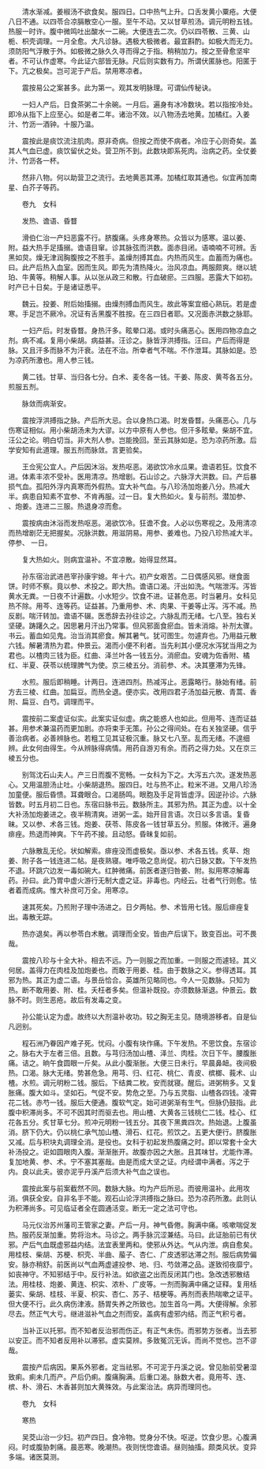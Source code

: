 <!-- { "loadSidebar": true } -->
　　清水渐减。姜椒汤不欲食矣。服四日。口中热气上升。口舌发黄小粟疮。大便八日不通。以四苓合凉膈散空心一服。至午不动。又以甘草煎汤。调元明粉五钱。热服一时许。腹中微鸣吐出酸水一二碗。大便连去二次。仍以四苓散、三黄、山栀、枳壳调理。一月全愈。大凡诊脉。遇极大极微者。最宜斟酌。如极大而无力。须防阳气浮散于外。如极微之脉久久寻而得之于指。稍稍加力。按之至骨愈坚牢者。不可认作虚寒。今此证六部皆无脉。尺后则实数有力。所谓伏匿脉也。阳匿于下。亢之极矣。岂可泥于产后。禁用寒凉者。

　　震按易公之案甚多。此为第一。观其发明脉理。可谓仙传秘诀。

　　一妇人产后。日食茶粥二十余碗。一月后。遍身有冰冷数块。若以指按冷处。即冷从指下上应至心。如是者二年。诸治不效。以八物汤去地黄。加橘红。入姜汁、竹沥一酒钟。十服乃温。

　　震按此是痰饮流注肌肉。原非奇病。但按之而使不病者。冷应于心则奇矣。盖其人气血已虚。痰饮留伏之处。营卫所不到。此数块即系死肉。治病之药。全仗姜汁、竹沥各一杯。

　　然非八物。何以助营卫之流行。去地黄恶其滞。加橘红取其通也。似宜再加南星、白芥子等药。

　　卷九　女科

　　发热、谵语、昏瞀

　　滑伯仁治一产妇恶露不行。脐腹痛。头疼身寒热。众皆以为感寒。温以姜、附。益大热手足搐搦。谵语目窜。诊其脉弦而洪数。面赤目闭。语喃喃不可辨。舌黑如炱。燥无津润胸腹按之不胜手。盖燥剂搏其血。内热而风生。血蓄而为痛也。曰。此产后热入血室。因而生风。即先为清热降火。治风凉血。两服颇爽。继以琥珀、牛黄等。稍解人事。从以张从政三和散。行血破瘀。三四服。恶露大下如初。时产已十日矣。于是诸证悉平。

　　魏云。投姜、附后始搐搦。由燥剂搏血而风生。故此等案宜细心熟玩。若是虚寒。手足岂不厥冷。况证有舌黑腹不胜按。在三四日者耶。又况面赤洪数之脉耶。

　　一妇产后。时发昏瞀。身热汗多。眩晕口渴。或时头痛恶心。医用四物凉血之剂。病不减。复用小柴胡。病益甚。汪诊之。脉皆浮洪搏指。汪曰。产后而得是脉。又且汗多而脉不为汗衰。法在不治。所幸者气不喘。不作泄耳。其脉如是。恐为凉药所激也。用人参三钱。

　　黄二钱。甘草、当归各七分。白术、麦冬各一钱。干姜、陈皮、黄芩各五分。煎服五剂。

　　脉敛而病渐安。

　　震按浮洪搏指之脉。产后所大忌。合以身热口渴。时发昏瞀。头痛恶心。几与伤寒证相似。用小柴胡汤未为大谬。以方中原有人参也。但汗多眩晕。柴胡不宜。汪公之论。明白切当。非大剂人参。岂能挽回。至云其脉如是。恐为凉药所激。后学安知有此道理。服五剂而脉敛。言更验矣。

　　王佥宪公宜人。产后因沐浴。发热呕恶。渴欲饮冷水瓜果。谵语若狂。饮食不进。体素丰浓不受补。医用清凉。热增剧。石山诊之。六脉浮大洪数。曰。产后暴损气血。孤阳外浮内真寒而外假热。宜大补气血。与八珍汤加炮姜八分。热减大半。病患自知素不宜参、不肯再服。过一日。复大热如火。复与前剂。潜加参、 、炮姜。连进二三服。热退身凉而愈。

　　震按病由沐浴而发热呕恶。渴欲饮冷。狂谵不食。人必以伤寒视之。及用清凉而热增剧茫无把握矣。况脉洪数。用滋阴易。用参、姜难也。乃投八珍热减大半。停参、 一日。

　　复大热如火。则病宜温补。不宜凉散。始得显然耳。

　　孙东宿治武进邑宰孙康宇媳。年十六。初产女艰苦。二日偶感风邪。继食面饼。时师不察。竟以参、术投之。即大热。谵语口渴。汗出如洗。气喘泄泻。泻皆黄水无粪。一日夜不计遍数。小水短少。饮食不进。证甚危恶。时当暑月。女科见热不除。用芩、连等药。证益甚。乃重用参、术、肉果、干姜等止泻。泻不减。热反剧。喘汗转加。谵语不辍。医悉辞去孙往诊之。六脉乱而无绪。七八至。独右关坚硬。踌躇久之。因思暑月汗出乃常事。但风邪面食瘀血。皆未消熔。补剂太骤。书云。蓄血如见鬼。治当消其瘀食。解其暑气。犹可图生。勿遽弃也。乃用益元散六钱。解暑清热为君。仲景云。渴而小便不利者。当先利其小便况水泻犹当用之为君也。以楂肉三钱为臣。红曲、泽兰叶各一钱五分。消瘀血。安魂为佐香附、橘红、半夏、茯苓以统理脾气为使。京三棱五分。消前参、术。决其壅滞为先锋。

　　水煎。服后即稍睡。计两日。连进四剂。热减泻止。恶露略行。脉始有绪。前方去三棱、红曲。加扁豆。而热全退。便亦实。改用四君子汤加益元散、青蒿、香附、扁豆、白芍。调理而平。

　　震按前二案虚证似实。此案实证似虚。病之能惑人也如此。但用芩、连而证益甚。用参术兼温药而更加剧。亦将束手无策。孙公之得间处。在右关独坚硬。信乎善治病者。必善辨脉也。若粗工见其证极沉重。脉又七八至。乱而无绪。不遑细辨。此女何由得生。今从辨脉得病情。用药自游刃有余。而药之得力处。又在京三棱五分也。

　　别驾沈石山夫人。产三日而腹不宽畅。一女科为下之。大泻五六次。遂发热恶心。又用温胆汤止吐。小柴胡退热。服四日。吐与热不止。粒米不进。又用八珍汤加童便。服后昏愦。耳聋眼合。口渴肠鸣。眼胞及手足背皆虚浮。因逆孙诊。六脉皆数。时五月初二日也。东宿曰脉书云。数脉所主。其邪为热。其正为虚。以十全大补汤加炮姜进之。夜半稍清爽。进粥一盂。始开目言语。次日以多言语。复昏昧。又以参、术各三钱。炮姜、茯苓、陈皮各一钱甘草五分。煎服。体微汗。遍身痱痤。热退而神爽。下午药不接。且动怒。昏昧复如前。

　　六脉散乱无伦。状如解索。痱痤没而虚极矣。亟以参、术各五钱。炙草、炮姜、附子各一钱连进二帖。是夜熟寝。唯呼吸之息尚促。初六日脉又数。下午发热不退。环跳穴边发一毒如碗大。红肿微痛。前医者遂归咎姜、附。拟用寒凉解毒药。孙曰。此乃胃中虚火游行无制大虚之证。非毒也。内经云。壮者气行则愈。怯者着而成病。惟大补庶可万全。用寒凉。

　　速其死矣。乃煎附子理中汤进之。日夕两帖。参、术皆用七钱。服后痱痤复出。毒散无踪。

　　热亦退矣。再以参苓白术散。调理而全安。皆由产后误下。致变百出。可不畏哉。

　　震按八珍与十全大补。相去不远。乃一则服之而加重。一则服之而遽轻。其义何居。盖得力在肉桂及加炮姜也。而敢于用姜、桂。由于数脉之义。参得透耳。其邪为热。其正为虚二语。与景岳恰合。英雄所见略同也。今人一见数脉。只知为热。断不敢用姜、附、桂。夭枉者多矣。但温补既投。亦须数脉渐退。仲景云。数脉不时。则生恶疮。故后有发毒之变。

　　孙公能认定为虚。故终以大剂温补收功。较之胸无主见。随境游移者。自是仙凡迥别。

　　程石洲乃眷因产难子死。忧闷。小腹有块作痛。下午发热。不思饮食。东宿诊之。脉右大于左者三倍。且数。与芎归汤加山楂、泽兰、肉桂。次日下午。腰腹胀痛。诘之。晌午食圆眼一斤矣。从此小腹渐胀。大便三日未行。早晨鼻衄。夜间极热。口渴。脉大无绪。势甚危急。用芎、归、红花、桃仁、青皮、槟榔、莪术、山楂。水煎。调元明粉二钱。服后。下结粪二枚。安而就寝。醒后。进粥稍多。又复胀痛。腹大如斗。坚如石。气促不安。势危之至。乃与五灵脂、山楂各四钱。凌霄花二钱。赤芍一钱。服后大便通。腹软气定。始可进粥渐有生气。但脉仍鼓指。此腹中积滞尚多。不可不因其时而驱去也。用山楂、大黄各三钱桃仁二钱。桂心、红花各五分。炙甘草七分。煎冲元明粉一钱五分。其夜下黑粪四次。热始退。上腹虽消。脐下仍大。仍以桃仁承气加山楂、滑石、红花。煎饮之。五更大便行。脐腹胀又减。后与积块丸调理全消。是役也。女科于初起发热腹痛之时。即以常套十全大补汤投之。讵如圆眼肉入腹。渐渐胀开。故腹亦因之大胀。且其味甘。尤能作滞。复加地黄、参、术。宁不塞其塞哉。由是而成大坚之证。内经谓中满者。泻之于内。良以此夫。彼亦泥乎丹溪产后须大补气血之误也。

　　震按此案与前案截然不同。数脉大脉。均为产后所忌。而彼用温补。此用攻消。俱获全安。自非名手不能。观石山论浮洪搏指之脉曰。恐为凉药所激。此则认为积滞尚多。可见临证者全在圆通活变。断无一定之法可守也。

　　马元仪治苏州藩司王管家之妻。产后一月。神气昏倦。胸满中痛。咳嗽喘促发热。服药反渐加重。势将治木。马诊之。两手脉沉涩兼结。马曰。此证胎前已有伏邪。产后气血既虚邪益内结。法宜表里两和。使邪从外达。气从内泄。病自愈矣。用桂枝、柴胡、苏梗、枳壳、半曲、菔子、杏仁、广皮透邪达滞之剂。服后病势偏安。脉亦稍舒。前医尚以气血两虚遽投参、地、归、芍敛滞之品。遂致彻夜靡宁。如丧神守。不知邪结于中。反行补法。如欲盗之出而反闭其门也。急改透邪散结法。用桂枝、炮姜、黄连、枳实、浓朴、广皮等。一剂而胸满中痛之证释。复用栝蒌实、柴胡、桂枝、半夏、枳实、杏仁、苏子、桔梗等。再剂而表热喘嗽之证平。但大便不行。此久病伤津液。肠胃失养之所致也。加生首乌一两。大便得解。余邪尽去。然正气大亏。继进滋补气血之剂而安。盖病有虚邪内结。而正气积亏者。

　　当补正以托邪。而不知者反治邪而伤正。有正气未伤。而邪势方张者。当去邪以安正。而不知者反用补以滞邪。虚实莫辨。多致冤沉无诉。而尚不觉也。岂不谬哉。

　　震按产后病因。果系外邪者。定当祛邪。不可泥于丹溪之说。曾见胎前受暑湿致痢。痢未几而产。产后仍痢。腹痛胸满。后重口渴。脉数大者。竟用芩、连、槟、朴、滑石、木香甚则加大黄殊效。与此案治法。病异而理同也。

　　卷九　女科

　　寒热

　　吴茭山治一少妇。初产四日。食冷物。觉身分不快。呕逆。饮食少思。心腹满闷。时或腹胁刺痛。晨恶寒。晚潮热。夜则恍惚谵语。昼则抽搐。颇类风状。变异多端。诸医莫测。

